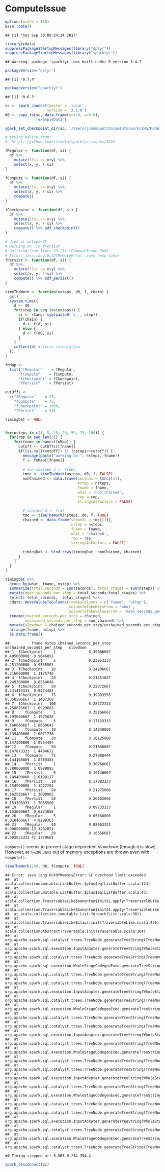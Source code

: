ComputeIssue
================

``` r
options(width = 120)
base::date()
```

    ## [1] "Sat Sep 30 08:24:34 2017"

``` r
library(cdata)
suppressPackageStartupMessages(library("dplyr"))
suppressPackageStartupMessages(library("sparklyr"))
```

    ## Warning: package 'sparklyr' was built under R version 3.4.2

``` r
packageVersion("dplyr")
```

    ## [1] '0.7.4'

``` r
packageVersion("sparklyr")
```

    ## [1] '0.6.3'

``` r
sc <- spark_connect(master = 'local', 
                   version = '2.1.0')
d0 <- copy_to(sc, data.frame(x=1:3, y=6:8), 
              'exampleData')

spark_set_checkpoint_dir(sc, '/Users/johnmount/Documents/work/IHG/ModelProj2/spider/workspace/mountjo/spark-warehouse/zzz')

# trying advice from:
#  https://github.com/rstudio/sparklyr/issues/1026

fRegular <- function(df, si) {
  df %>% 
    mutate(!!si := x+y) %>%
    select(x, y, !!si)
}

fCompute <- function(df, si) {
  df %>% 
    mutate(!!si := x+y) %>%
    select(x, y, !!si) %>%
    compute()
}

fCheckpoint <- function(df, si) {
  df %>% 
    mutate(!!si := x+y) %>%
    select(x, y, !!si) %>%
    compute() %>% sdf_checkpoint()
}

# dies at nsteps=75
# working on  75 fPersist
# Quitting from lines 53-118 (ComputeIssue.Rmd) 
# Error: java.lang.OutOfMemoryError: Java heap space
fPersist <- function(df, si) {
  df %>% 
    mutate(!!si := x+y) %>%
    select(x, y, !!si) %>%
    compute() %>% sdf_persist()
}

timeTheWork <- function(nsteps, d0, f, chain) {
  gc()
  system.time({
    d <- d0
    for(step in seq_len(nsteps)) {
      si <- rlang::sym(paste0('v_', step))
      if(chain) {
        d <- f(d, si)
      } else {
        d <- f(d0, si)
      }
    }
    collect(d) # force calculation
  })
}
```

``` r
fnMap <- 
  list("fRegular"    = fRegular,
      "fCompute"    = fCompute,
      "fCheckpoint" = fCheckpoint,
      "fPersist"    = fPersist)

cutOffs <- 
  c("fRegular"    = 20,
    "fCompute"    = 75,
    "fCheckpoint" = 1000,
    "fPersist"    = 50)

timingDat <- NULL


for(nsteps in c(1, 5, 10, 20, 50, 75, 100)) {
  for(rep in seq_len(3)) {
    for(fname in names(fnMap)) {
      cutoff <- cutOffs[[fname]]
      if((is.null(cutoff)) || (nsteps<=cutoff)) {
        message(paste("working on ", nsteps, fname))
        f <- fnMap[[fname]]
        
        # non-chained d <- f(d0)
        tmnc <- timeTheWork(nsteps, d0, f, FALSE)
        nonChained <- data.frame(seconds = tmnc[[3]],
                                 nstep = nsteps,
                                 fname = fname,
                                 what = 'non_chained',
                                 rep = rep,
                                 stringsAsFactors = FALSE)
        
        # chained d <- f(d)
        tmc <- timeTheWork(nsteps, d0, f, TRUE)
        chained <- data.frame(seconds = tmc[[3]],
                              nstep = nsteps,
                              fname = fname,
                              what = 'chained',
                              rep = rep,
                              stringsAsFactors = FALSE)
        
        timingDat <- bind_rows(timingDat, nonChained, chained)
      }
    }
  }
}
```

``` r
timingDat %>%
  group_by(what, fname, nstep) %>%
  summarize(total_seconds = sum(seconds), total_stages = sum(nstep)) %>%
  mutate(mean_seconds_per_step = total_seconds/total_stages) %>%
  select(-total_seconds, -total_stages) %>%
  cdata::moveValuesToColumns(rowKeyColumns = c('fname', 'nstep'),
                             columnToTakeKeysFrom = 'what', 
                             columnToTakeValuesFrom = 'mean_seconds_per_step') %>%
  rename(chained_seconds_per_step = chained, 
         unchained_seconds_per_step = non_chained) %>% 
  mutate(slowdown = chained_seconds_per_step/unchained_seconds_per_step) %>%
  arrange(fname, nstep) %>%
  as.data.frame()
```

    ##          fname nstep chained_seconds_per_step unchained_seconds_per_step   slowdown
    ## 1  fCheckpoint     1               0.39066667                0.405000000  0.9646091
    ## 2  fCheckpoint     5               0.23953333                0.251200000  0.9535563
    ## 3  fCheckpoint    10               0.24206667                0.216600000  1.1175746
    ## 4  fCheckpoint    20               0.21351667                0.249300000  0.8564648
    ## 5  fCheckpoint    50               0.22872667                0.241413333  0.9474484
    ## 6  fCheckpoint    75               0.39983556                0.350506667  1.1407360
    ## 7  fCheckpoint   100               0.28272333                0.258676667  1.0929603
    ## 8     fCompute     1               0.35166667                0.293666667  1.1975028
    ## 9     fCompute     5               0.17133333                0.160866667  1.0650642
    ## 10    fCompute    10               0.14040000                0.139400000  1.0071736
    ## 11    fCompute    20               0.16125000                0.147200000  1.0954484
    ## 12    fCompute    50               0.21300667                0.147873333  1.4404671
    ## 13    fCompute    75               0.27088444                0.144168889  1.8789383
    ## 14    fPersist     1               0.30766667                0.280000000  1.0988095
    ## 15    fPersist     5               0.19146667                0.189400000  1.0109117
    ## 16    fPersist    10               0.17383333                0.154900000  1.1222294
    ## 17    fPersist    20               0.21275000                0.162516667  1.3090965
    ## 18    fPersist    50               0.26162000                0.153393333  1.7055500
    ## 19    fRegular     1               0.09733333                0.153666667  0.6334056
    ## 20    fRegular     5               0.05160000                0.010466667  4.9299363
    ## 21    fRegular    10               0.08663333                0.006500000 13.3282051
    ## 22    fRegular    20               0.18556667                0.003933333 47.1779661

`compute()` seems to prevent stage dependent slowdown (though it is slow). However, at `n=200` `Java` out of memory exceptions are thrown even with `compute()`.

``` r
timeTheWork(200, d0, fCompute, TRUE)
```

    ## Error: java.lang.OutOfMemoryError: GC overhead limit exceeded
    ##  at scala.collection.mutable.ListBuffer.$plus$eq(ListBuffer.scala:174)
    ##  at scala.collection.mutable.ListBuffer.$plus$eq(ListBuffer.scala:45)
    ##  at scala.collection.TraversableLike$$anonfun$init$1.apply(TraversableLike.scala:457)
    ##  at scala.collection.TraversableLike$$anonfun$init$1.apply(TraversableLike.scala:456)
    ##  at scala.collection.immutable.List.foreach(List.scala:381)
    ##  at scala.collection.TraversableLike$class.init(TraversableLike.scala:456)
    ##  at scala.collection.AbstractTraversable.init(Traversable.scala:104)
    ##  at org.apache.spark.sql.catalyst.trees.TreeNode.generateTreeString(TreeNode.scala:555)
    ##  at org.apache.spark.sql.execution.InputAdapter.generateTreeString(WholeStageCodegenExec.scala:258)
    ##  at org.apache.spark.sql.catalyst.trees.TreeNode.generateTreeString(TreeNode.scala:575)
    ##  at org.apache.spark.sql.execution.WholeStageCodegenExec.generateTreeString(WholeStageCodegenExec.scala:432)
    ##  at org.apache.spark.sql.catalyst.trees.TreeNode.generateTreeString(TreeNode.scala:568)
    ##  at org.apache.spark.sql.catalyst.trees.TreeNode.generateTreeString(TreeNode.scala:568)
    ##  at org.apache.spark.sql.execution.InputAdapter.generateTreeString(WholeStageCodegenExec.scala:258)
    ##  at org.apache.spark.sql.catalyst.trees.TreeNode.generateTreeString(TreeNode.scala:575)
    ##  at org.apache.spark.sql.execution.WholeStageCodegenExec.generateTreeString(WholeStageCodegenExec.scala:432)
    ##  at org.apache.spark.sql.catalyst.trees.TreeNode.generateTreeString(TreeNode.scala:568)
    ##  at org.apache.spark.sql.catalyst.trees.TreeNode.generateTreeString(TreeNode.scala:568)
    ##  at org.apache.spark.sql.execution.InputAdapter.generateTreeString(WholeStageCodegenExec.scala:258)
    ##  at org.apache.spark.sql.catalyst.trees.TreeNode.generateTreeString(TreeNode.scala:575)
    ##  at org.apache.spark.sql.execution.WholeStageCodegenExec.generateTreeString(WholeStageCodegenExec.scala:432)
    ##  at org.apache.spark.sql.catalyst.trees.TreeNode.generateTreeString(TreeNode.scala:568)
    ##  at org.apache.spark.sql.catalyst.trees.TreeNode.generateTreeString(TreeNode.scala:568)
    ##  at org.apache.spark.sql.execution.InputAdapter.generateTreeString(WholeStageCodegenExec.scala:258)
    ##  at org.apache.spark.sql.catalyst.trees.TreeNode.generateTreeString(TreeNode.scala:575)
    ##  at org.apache.spark.sql.execution.WholeStageCodegenExec.generateTreeString(WholeStageCodegenExec.scala:432)
    ##  at org.apache.spark.sql.catalyst.trees.TreeNode.generateTreeString(TreeNode.scala:568)
    ##  at org.apache.spark.sql.catalyst.trees.TreeNode.generateTreeString(TreeNode.scala:568)
    ##  at org.apache.spark.sql.execution.InputAdapter.generateTreeString(WholeStageCodegenExec.scala:258)
    ##  at org.apache.spark.sql.catalyst.trees.TreeNode.generateTreeString(TreeNode.scala:575)
    ##  at org.apache.spark.sql.execution.WholeStageCodegenExec.generateTreeString(WholeStageCodegenExec.scala:432)
    ##  at org.apache.spark.sql.catalyst.trees.TreeNode.generateTreeString(TreeNode.scala:568)

    ## Timing stopped at: 8.863 0.214 354.4

``` r
spark_disconnect(sc)
```
